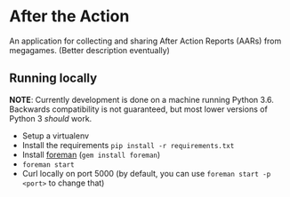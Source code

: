 # After the Action

An application for collecting and sharing After Action Reports (AARs) from megagames.
(Better description eventually)

## Running locally

**NOTE**: Currently development is done on a machine running Python 3.6.
Backwards compatibility is not guaranteed, but most lower versions of Python 3 _should_ work.

- Setup a virtualenv
- Install the requirements `pip install -r requirements.txt`
- Install [foreman](https://ddollar.github.io/foreman/) (`gem install foreman`)
- `foreman start`
- Curl locally on port 5000 (by default, you can use `foreman start -p <port>` to change that)
